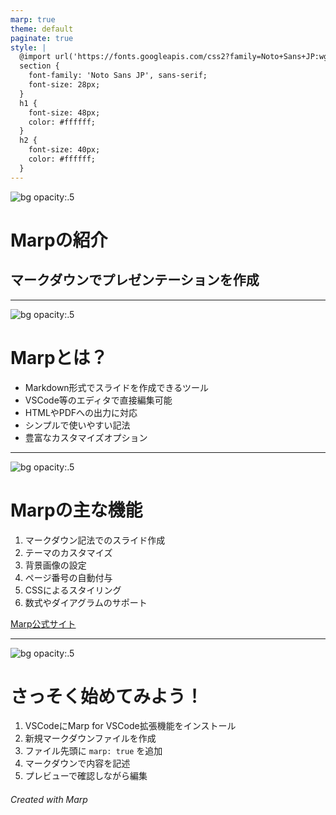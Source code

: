 ```yaml
---
marp: true
theme: default
paginate: true
style: |
  @import url('https://fonts.googleapis.com/css2?family=Noto+Sans+JP:wght@400;700&display=swap');
  section {
    font-family: 'Noto Sans JP', sans-serif;
    font-size: 28px;
  }
  h1 {
    font-size: 48px;
    color: #ffffff;
  }
  h2 {
    font-size: 40px;
    color: #ffffff;
  }
---
```


![bg opacity:.5](https://images.unsplash.com/photo-1516321497487-e288fb19713f?w=1600&h=900&fit=crop&crop=edges)
<!-- _backgroundColor: rgba(0,0,0,0.6) -->
<!-- _color: #fff -->

# Marpの紹介
## マークダウンでプレゼンテーションを作成

---

![bg opacity:.5](https://images.unsplash.com/photo-1499750310107-5fef28a66643?w=1600&h=900&fit=crop&crop=edges)
<!-- _backgroundColor: rgba(0,0,0,0.6) -->
<!-- _color: #fff -->

# Marpとは？

- Markdown形式でスライドを作成できるツール
- VSCode等のエディタで直接編集可能
- HTMLやPDFへの出力に対応
- シンプルで使いやすい記法
- 豊富なカスタマイズオプション

---

![bg opacity:.5](https://images.unsplash.com/photo-1515378960530-7c0da6231fb1?w=1600&h=900&fit=crop&crop=edges)
<!-- _backgroundColor: rgba(0,0,0,0.6) -->
<!-- _color: #fff -->

# Marpの主な機能

1. マークダウン記法でのスライド作成
2. テーマのカスタマイズ
3. 背景画像の設定
4. ページ番号の自動付与
5. CSSによるスタイリング
6. 数式やダイアグラムのサポート

[Marp公式サイト](https://marp.app/)

---

![bg opacity:.5](https://images.unsplash.com/photo-1552664730-d307ca884978?w=1600&h=900&fit=crop&crop=edges)
<!-- _backgroundColor: rgba(0,0,0,0.6) -->
<!-- _color: #fff -->

# さっそく始めてみよう！

1. VSCodeにMarp for VSCode拡張機能をインストール
2. 新規マークダウンファイルを作成
3. ファイル先頭に `marp: true` を追加
4. マークダウンで内容を記述
5. プレビューで確認しながら編集

###### Created with Marp
